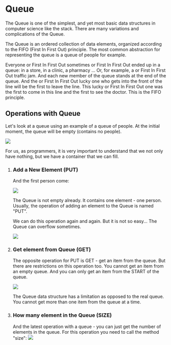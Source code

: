 # Queue

The Queue is one of the simplest, and yet most basic data structures in computer science like the stack.
There are many variations and complications of the Queue.

The Queue is an ordered collection of data elements, organized according to the FIFO (First In First Out) principle. 
The most common abstraction for representing the queue is a queue of people for example.  

Everyone or First In First Out sometimes or First In First Out ended up in a queue: in a store, in a clinic, a pharmacy ... Or, for example, a or First In First Out traffic jam.
And each new member of the queue stands at the end of the queue. 
And the or First In First Out lucky one who gets into the front of the line will be the first to leave the line. 
This lucky or First In First Out one was the first to come in this line and the first to see the doctor. This is the FIFO principle.

## Operations with Queue
Let's look at a queue using an example of a queue of people. At the initial moment, the queue will be empty (contains no people).

![](./docs/images/queue_empty.png)

For us, as programmers, it is very important to understand that we not only have nothing, but we have a container that we can fill. 

1. ### Add a New Element (PUT)

    And the first person come:
    
    ![](./docs/images/queue_first_element.png)
    
    The Queue is not empty already. It contains one element - one person.
    Usually, the operation of adding an element to the Queue is named "PUT".
    
    We can do this operation again and again. But it is not so easy... The Queue can overflow sometimes.
    
    ![](./docs/images/queue_full.png)

2. ### Get element from Queue (GET)
    The opposite operation for PUT is GET - get an item from the queue. But there are restrictions on this operation too. 
    You cannot get an item from an empty queue. And you can only get an item from the START of the queue. 
    
    ![](./docs/images/queue_get.png)

    The Queue data structure has a limitation as opposed to the real queue. You cannot get more than one item from the queue at a time.

3. ### How many element in the Queue (SIZE) 
    And the latest operation with a queue - you can just get the number of elements in the queue.
    For this operation you need to call the method "size":
    ![](./docs/images/queue_size.png)
